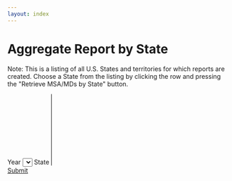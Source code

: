 ```yaml
---
layout: index
---
```


# Aggregate Report by State

Note: This is a listing of all U.S. States and territories for which reports are created. Choose a State from the listing by clicking the row and pressing the "Retrieve MSA/MDs by State" button.

<form class="block__bg">
	<label class="form-label-header" for="year">Year</label>
	<select id="years">
	</select>
	<label class="form-label-header" for="state">State</label>
	<select id="states" size="10">
	</select>
	<br />
	<a href="{{ site.baseurl }}/aggregate/2013/Alabama/" class="btn">Submit</a>
</form>